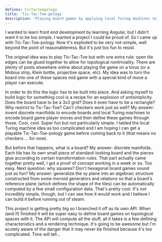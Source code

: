 ```yaml
---
defines: tictactoepology
title: 'Tic-Tac-Toe-pology'
description: 'Playing board games by applying local Turing machines to topological manifolds.'
---
```


I wanted to learn front end development by learning Angular, but I didn't want it to be too simple. I wanted a project I could be proud of. So I came up with Tic-Tac-Toe-pology. Now it's exploded to be very not-simple, well beyond the point of reasonableness. But it's just too fun to resist.

The original idea was to play Tic-Tac-Toe but with one extra rule: open tile edges can be glued together to allow for topological nontriviality. There are plenty of posts elsewhere online about playing the game on a torus (or a Mobius strip, Klein bottle, projective space, etc). My idea was to turn the board into one of these spaces mid game with a special kind of move a player can execute.

In order to do this the logic has to be built into place. And asking myself to build logic for something cool is a recipe for an explosion of antisimplicity. Does the board have to be a 3x3 grid? Does it even have to be a rectangle? Why restrict to Tic-Tac-Toe? Can't checkers work just as well? My answer: invent discrete manifolds to encode boards and local Turing machines to encode board game player moves and then define these games through those. Cool, cool. Super fun but not particularly simple. I tabled the local Turing machine idea as too complicated and I am hoping I can get a playable Tic-Tac-Toe-pology game before coming back to it (that means no checkers ... for now).

But before that happens, what is a board? My answer: discrete manifolds. Each tile has its own small piece of standard-looking board and the pieces glue according to certain transformation rules. That part actually came together pretty well, I got a proof of concept working in a week or so. Too easy. Next question: why squares? Don't hexagonal board games sound just as fun? My answer: generalize the xy plane into an algebraic structure constructed from some monoid generators and relations so that a board's reference plane (which defines the shape of the tiles) can be automatically computed by a few small configuration data. That's pretty cool. It's not incredibly simple, though, but I can see how it would work and I believe I can build it before running out of steam.

This project is getting pretty big so I branched it off as its own API. When (and if) finished it will be super easy to define board games on topological spaces with it. The API will compute all the stuff, all it takes is a few defining characteristics and a rendering technique. It's going to be awesome but I'm acutely aware of the danger that it may never be finished because it's too complicated. Time will tell...